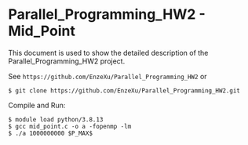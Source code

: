 Parallel_Programming_HW2 - Mid_Point
===========================
This document is used to show the detailed description of the Parallel_Programming_HW2 project.

See `https://github.com/EnzeXu/Parallel_Programming_HW2` or
```shell
$ git clone https://github.com/EnzeXu/Parallel_Programming_HW2.git
```

Compile and Run:
```shell
$ module load python/3.8.13
$ gcc mid_point.c -o a -fopenmp -lm
$ ./a 1000000000 $P_MAX$
```
